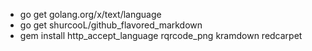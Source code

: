 * go get golang.org/x/text/language
* go get shurcooL/github_flavored_markdown
* gem install http_accept_language rqrcode_png kramdown redcarpet
